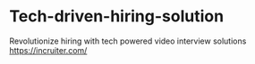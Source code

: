 # Tech-driven-hiring-solution
Revolutionize hiring with tech powered video interview solutions
https://incruiter.com/
